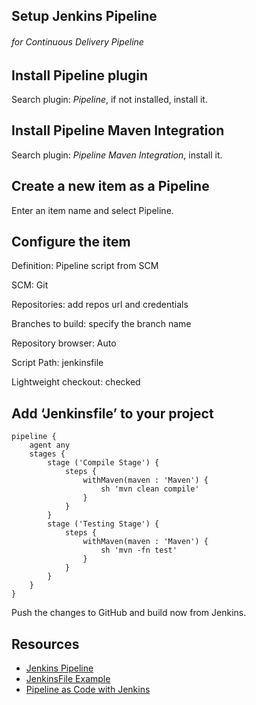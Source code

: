## Setup Jenkins Pipeline

###### for Continuous Delivery Pipeline

## Install Pipeline plugin

Search plugin: *Pipeline*, if not installed, install it.

## Install Pipeline Maven Integration

Search plugin: *Pipeline Maven Integration*, install it.

## Create a new item as a Pipeline

Enter an item name and select Pipeline.

## Configure the item

Definition: Pipeline script from SCM

SCM: Git

Repositories: add repos url and credentials

Branches to build: specify the branch name

Repository browser: Auto

Script Path: jenkinsfile

Lightweight checkout: checked

## Add ‘Jenkinsfile’ to your project

```
pipeline {
    agent any
    stages {
        stage ('Compile Stage') {
            steps {
                withMaven(maven : 'Maven') {
                    sh 'mvn clean compile'
                }
            }
        }
        stage ('Testing Stage') {
            steps {
                withMaven(maven : 'Maven') {
                    sh 'mvn -fn test'
                }
            }
        }
    }
}
```

Push the changes to GitHub and build now from Jenkins.

## Resources

- [Jenkins Pipeline](https://jenkins.io/doc/book/pipeline/)
- [JenkinsFile Example](https://github.com/TechPrimers/jenkins-example/blob/master/Jenkinsfile)
- [Pipeline as Code with Jenkins](https://jenkins.io/solutions/pipeline/)
